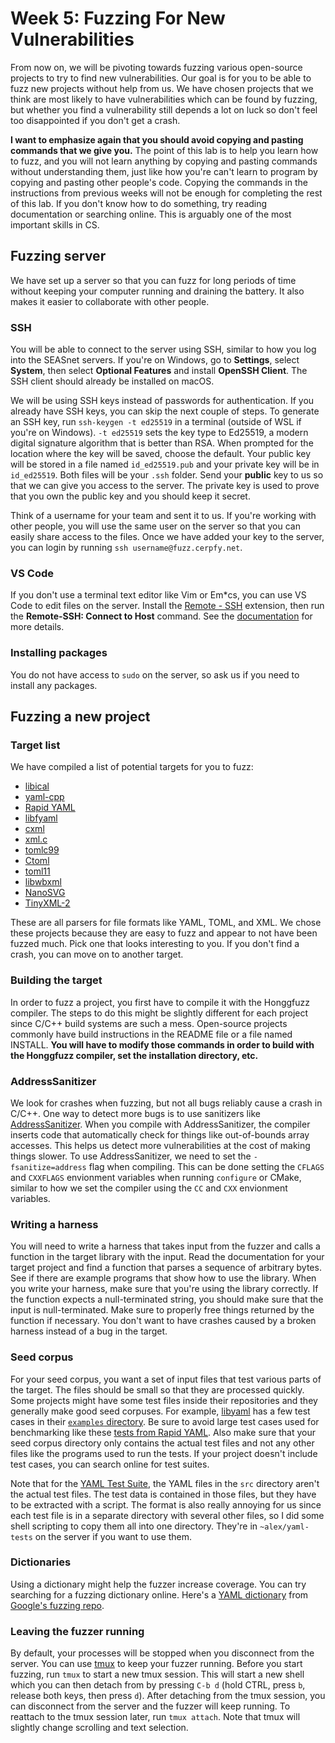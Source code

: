 # Week 5: Fuzzing For New Vulnerabilities

From now on, we will be pivoting towards fuzzing various open-source projects to try to find new vulnerabilities.
Our goal is for you to be able to fuzz new projects without help from us.
We have chosen projects that we think are most likely to have vulnerabilities which can be found by fuzzing, but whether you find a vulnerability still depends a lot on luck so don't feel too disappointed if you don't get a crash.

**I want to emphasize again that you should avoid copying and pasting commands that we give you.**
The point of this lab is to help you learn how to fuzz, and you will not learn anything by copying and pasting commands without understanding them, just like how you're can't learn to program by copying and pasting other people's code.
Copying the commands in the instructions from previous weeks will not be enough for completing the rest of this lab.
If you don't know how to do something, try reading documentation or searching online.
This is arguably one of the most important skills in CS.

## Fuzzing server

We have set up a server so that you can fuzz for long periods of time without keeping your computer running and draining the battery.
It also makes it easier to collaborate with other people.

### SSH

You will be able to connect to the server using SSH, similar to how you log into the SEASnet servers.
If you're on Windows, go to **Settings**, select **System**, then select **Optional Features** and install **OpenSSH Client**.
The SSH client should already be installed on macOS.

We will be using SSH keys instead of passwords for authentication.
If you already have SSH keys, you can skip the next couple of steps.
To generate an SSH key, run `ssh-keygen -t ed25519` in a terminal (outside of WSL if you're on Windows).
`-t ed25519` sets the key type to Ed25519, a modern digital signature algorithm that is better than RSA.
When prompted for the location where the key will be saved, choose the default.
Your public key will be stored in a file named `id_ed25519.pub` and your private key will be in `id_ed25519`.
Both files will be your `.ssh` folder.
Send your **public** key to us so that we can give you access to the server.
The private key is used to prove that you own the public key and you should keep it secret.

Think of a username for your team and sent it to us.
If you're working with other people, you will use the same user on the server so that you can easily share access to the files.
Once we have added your key to the server, you can login by running `ssh username@fuzz.cerpfy.net`.

### VS Code

If you don't use a terminal text editor like Vim or Em*cs, you can use VS Code to edit files on the server.
Install the [Remote - SSH](https://marketplace.visualstudio.com/items?itemName=ms-vscode-remote.remote-ssh) extension, then run the **Remote-SSH: Connect to Host** command.
See the [documentation](https://code.visualstudio.com/docs/remote/ssh) for more details.

### Installing packages

You do not have access to `sudo` on the server, so ask us if you need to install any packages.

## Fuzzing a new project

### Target list

We have compiled a list of potential targets for you to fuzz:

 - [libical](https://github.com/libical/libical)
 - [yaml-cpp](https://github.com/jbeder/yaml-cpp)
 - [Rapid YAML](https://github.com/biojppm/rapidyaml)
 - [libfyaml](https://github.com/pantoniou/libfyaml)
 - [cxml](https://github.com/ziord/cxml)
 - [xml.c](https://github.com/ooxi/xml.c)
 - [tomlc99](https://github.com/cktan/tomlc99)
 - [Ctoml](https://github.com/evilncrazy/ctoml)
 - [toml11](https://github.com/ToruNiina/toml11)
 - [libwbxml](https://github.com/libwbxml/libwbxml)
 - [NanoSVG](https://github.com/memononen/nanosvg)
 - [TinyXML-2](https://github.com/leethomason/tinyxml2)

These are all parsers for file formats like YAML, TOML, and XML.
We chose these projects because they are easy to fuzz and appear to not have been fuzzed much.
Pick one that looks interesting to you.
If you don't find a crash, you can move on to another target.

### Building the target

In order to fuzz a project, you first have to compile it with the Honggfuzz compiler.
The steps to do this might be slightly different for each project since C/C++ build systems are such a mess.
Open-source projects commonly have build instructions in the README file or a file named INSTALL.
**You will have to modify those commands in order to build with the Honggfuzz compiler, set the installation directory, etc.**

### AddressSanitizer

We look for crashes when fuzzing, but not all bugs reliably cause a crash in C/C++.
One way to detect more bugs is to use sanitizers like [AddressSanitizer](https://github.com/google/sanitizers/wiki/AddressSanitizer).
When you compile with AddressSanitizer, the compiler inserts code that automatically check for things like out-of-bounds array accesses.
This helps us detect more vulnerabilities at the cost of making things slower.
To use AddressSanitizer, we need to set the `-fsanitize=address` flag when compiling.
This can be done setting the `CFLAGS` and `CXXFLAGS` envionment variables when running `configure` or CMake, similar to how we set the compiler using the `CC` and `CXX` envionment variables.

### Writing a harness

You will need to write a harness that takes input from the fuzzer and calls a function in the target library with the input.
Read the documentation for your target project and find a function that parses a sequence of arbitrary bytes.
See if there are example programs that show how to use the library.
When you write your harness, make sure that you're using the library correctly.
If the function expects a null-terminated string, you should make sure that the input is null-terminated.
Make sure to properly free things returned by the function if necessary.
You don't want to have crashes caused by a broken harness instead of a bug in the target.

### Seed corpus

For your seed corpus, you want a set of input files that test various parts of the target.
The files should be small so that they are processed quickly.
Some projects might have some test files inside their repositories and they generally make good seed corpuses.
For example, [libyaml](https://github.com/yaml/libyaml) has a few test cases in their [`examples` directory](https://github.com/yaml/libyaml/tree/master/examples).
Be sure to avoid large test cases used for benchmarking like these [tests from Rapid YAML](https://github.com/biojppm/rapidyaml/tree/master/bm/cases).
Also make sure that your seed corpus directory only contains the actual test files and not any other files like the programs used to run the tests.
If your project doesn't include test cases, you can search online for test suites.

Note that for the [YAML Test Suite](https://github.com/yaml/yaml-test-suite), the YAML files in the `src` directory aren't the actual test files.
The test data is contained in those files, but they have to be extracted with a script.
The format is also really annoying for us since each test file is in a separate directory with several other files, so I did some shell scripting to copy them all into one directory.
They're in `~alex/yaml-tests` on the server if you want to use them.

### Dictionaries

Using a dictionary might help the fuzzer increase coverage.
You can try searching for a fuzzing dictionary online.
Here's a [YAML dictionary](https://github.com/google/fuzzing/blob/master/dictionaries/yaml.dict) from [Google's fuzzing repo](https://github.com/google/fuzzing).

### Leaving the fuzzer running

By default, your processes will be stopped when you disconnect from the server.
You can use [tmux](https://github.com/tmux/tmux) to keep your fuzzer running.
Before you start fuzzing, run `tmux` to start a new tmux session.
This will start a new shell which you can then detach from by pressing `C-b d` (hold CTRL, press `b`, release both keys, then press `d`).
After detaching from the tmux session, you can disconnect from the server and the fuzzer will keep running.
To reattach to the tmux session later, run `tmux attach`.
Note that tmux will slightly change scrolling and text selection.
